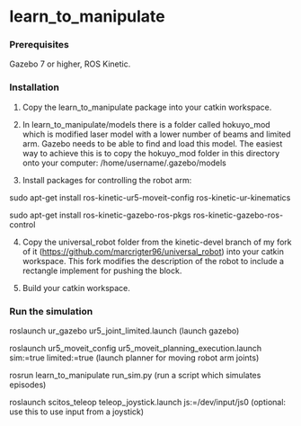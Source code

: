 # learn_to_manipulate

### Prerequisites

Gazebo 7 or higher, ROS Kinetic.

### Installation

1. Copy the learn_to_manipulate package into your catkin workspace.

2. In learn_to_manipulate/models there is a folder called hokuyo_mod which is modified laser model with a lower number of beams and limited arm. Gazebo needs to be able to find and load this model. The easiest way to achieve this is to copy the hokuyo_mod folder in this directory onto your computer: /home/username/.gazebo/models

3. Install packages for controlling the robot arm:

sudo apt-get install  ros-kinetic-ur5-moveit-config ros-kinetic-ur-kinematics

sudo apt-get install ros-kinetic-gazebo-ros-pkgs ros-kinetic-gazebo-ros-control

4. Copy the universal_robot folder from the kinetic-devel branch of my fork of it (https://github.com/marcrigter96/universal_robot) into your catkin workspace. This fork modifies the description of the robot to include a rectangle implement for pushing the block.

5. Build your catkin workspace.


### Run the simulation

roslaunch ur_gazebo ur5_joint_limited.launch  (launch gazebo)

roslaunch ur5_moveit_config ur5_moveit_planning_execution.launch sim:=true limited:=true (launch planner for moving robot arm joints)

rosrun learn_to_manipulate run_sim.py  (run a script which simulates episodes) 

roslaunch scitos_teleop teleop_joystick.launch js:=/dev/input/js0  (optional: use this to use input from a joystick)
